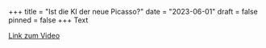 +++
title = "Ist die KI der neue Picasso?"
date = "2023-06-01"
draft = false
pinned = false
+++
Text



[Link zum Video](https://muristalden.sharepoint.com/:v:/s/MyprivatTeam/ETuqk4-CpalMiyJ1seDV_60BLfgSXyP3TLymEMxloB-FwQ?e=79YnHQ)